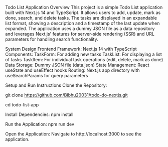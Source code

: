 Todo List Application
Overview
This project is a simple Todo List application built with Next.js 14 and TypeScript. It allows users to add, update, mark as done, search, and delete tasks. The tasks are displayed in an expandable list format, showing a description and a timestamp of the last update when expanded. The application uses a dummy JSON file as a data repository and leverages Next.js' features for server-side rendering (SSR) and URL parameters for handling search functionality.

System Design
Frontend Framework: Next.js 14 with TypeScript
Components:
TaskForm: For adding new tasks
TaskList: For displaying a list of tasks
TaskItem: For individual task operations (edit, delete, mark as done)
Data Storage: Dummy JSON file (data.json)
State Management: React useState and useEffect hooks
Routing: Next.js app directory with useSearchParams for query parameters

Setup and Run Instructions
Clone the Repository:

git clone https://github.com/Bibhu20031/todo-do-nextjs.git


cd todo-list-app


Install Dependencies:
npm install

Run the Application:
npm run dev

Open the Application:
Navigate to http://localhost:3000 to see the application.